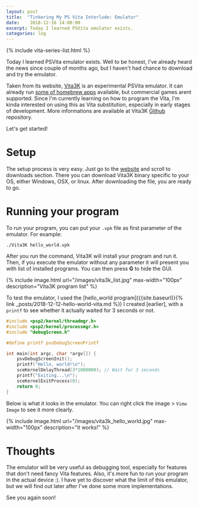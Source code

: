 ```yaml
---
layout: post
title:  "Tinkering My PS Vita Interlude: Emulator"
date:    2018-12-16 14:00:00
excerpt: Today I learned PSVita emulator exists. 
categories: log
---
```

{% include vita-series-list.html %}

Today I learned PSVita emulator exists. Well to be honest, I've already heard the news since couple of months ago, but I haven't had chance to download and try the emulator.

Taken from its website, [Vita3K](https://vita3k.org/) is an experimental PSVita emulator. It can already run [some of homebrew apps](https://vita3k.org/compatibility.html?lang=en) available, but commercial games arent supported. Since I'm currently learning on how to program the Vita, I'm kinda interested on using this as Vita substitution, especially in early stages of development. More informations are available at Vita3K [Github](https://github.com/Vita3K/Vita3K) repository.

Let's get started!

# Setup
The setup process is very easy. Just go to the [website](https://vita3k.org/) and scroll to downloads section. There you can download Vita3K binary specific to your OS, either Windows, OSX, or linux. After downloading the file, you are ready to go.  

# Running your program
To run your program, you can put your `.vpk` file as first parameter of the emulator. For example:

```
./Vita3K hello_world.vpk
```

After you run the command, Vita3K will install your program and run it. Then, if you execute the emulator without any parameter it will present you with list of installed programs. You can then press **G** to hide the GUI.

{% include image.html url="/images/vita3k_list.jpg" max-width="100px" description="Vita3K program list" %}

To test the emulator, I used the [hello_world program]({{site.baseurl}}{% link _posts/2018-12-12-hello-world-vita.md %}) I created [earlier], with a `printf` to see whether it actually waited for 3 seconds or not.

```c
#include <psp2/kernel/threadmgr.h>
#include <psp2/kernel/processmgr.h>
#include "debugScreen.h"

#define printf psvDebugScreenPrintf

int main(int argc, char *argv[]) {
    psvDebugScreenInit();
    printf("Hello, world!\n");
    sceKernelDelayThread(3*1000000); // Wait for 3 seconds
    printf("Exiting...\n");
    sceKernelExitProcess(0);
    return 0;
}
```

Below is what it looks in the emulator. You can right click the image > `View Image` to see it more clearly.

{% include image.html url="/images/vita3k_hello_world.jpg" max-width="100px" description="It works!" %}

# Thoughts
The emulator will be very useful as debugging tool, especially for features that don't need fancy Vita features. Also, it's more fun to run your program in the actual device :). I have yet to discover what the limit of this emulator, but we will find out later after I've done some more implementations.

See you again soon!
